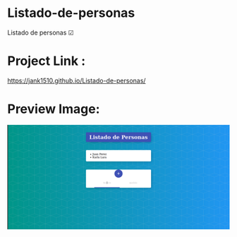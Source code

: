 # Listado-de-personas
Listado de personas ☑

# Project Link :
https://jank1510.github.io/Listado-de-personas/

# Preview Image:
<p align='center'> 
  
  <img src="https://raw.githubusercontent.com/Jank1510/Listado-de-personas/main/design/listadopersonas.png" alt="figma"/>

</p>


